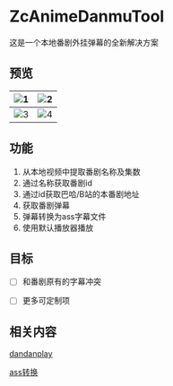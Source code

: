# ZcAnimeDanmuTool

这是一个本地番剧外挂弹幕的全新解决方案

## 预览

![1](https://github.com/user-attachments/assets/7060380e-1067-424d-beb7-5f636f65aa9b) | ![2](https://github.com/user-attachments/assets/bc5192cd-24ef-4368-ae4f-5c37fc0f3936)
---- | ---- 
![3](https://github.com/user-attachments/assets/d8febb8d-154c-475f-adc4-0963a280c982) | ![4](https://github.com/user-attachments/assets/b804831f-5956-4d60-8179-c2e9a6c295db)

## 功能
1. 从本地视频中提取番剧名称及集数
2. 通过名称获取番剧id
3. 通过id获取巴哈/B站的本番剧地址
4. 获取番剧弹幕
5. 弹幕转换为ass字幕文件
6. 使用默认播放器播放

## 目标
- [ ] 和番剧原有的字幕冲突
- [ ] 更多可定制项


## 相关内容

[dandanplay](https://www.dandanplay.com/)

[ass转换](https://tiansh.github.io/us-danmaku/bilibili/)
